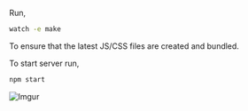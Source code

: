 Run,

```bash
watch -e make
```

To ensure that the latest JS/CSS files are created and bundled.

To start server run,
```bash
npm start
```


![Imgur](http://i.imgur.com/Q1Co1u1.png)

